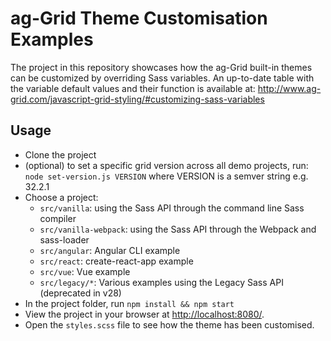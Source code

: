 # ag-Grid Theme Customisation Examples

The project in this repository showcases how the ag-Grid built-in themes can be customized by overriding Sass variables. 
An up-to-date table with the variable default values and their function is available at: http://www.ag-grid.com/javascript-grid-styling/#customizing-sass-variables


## Usage

- Clone the project
- (optional) to set a specific grid version across all demo projects, run: `node set-version.js VERSION` where VERSION is a semver string e.g. 32.2.1
- Choose a project:
  - `src/vanilla`: using the Sass API through the command line Sass compiler
  - `src/vanilla-webpack`: using the Sass API through the Webpack and sass-loader
  - `src/angular`: Angular CLI example
  - `src/react`: create-react-app example
  - `src/vue`: Vue example
  - `src/legacy/*`: Various examples using the Legacy Sass API (deprecated in v28)
- In the project folder, run `npm install && npm start`
- View the project in your browser at [http://localhost:8080/](http://localhost:8080/).
- Open the `styles.scss` file to see how the theme has been customised.
